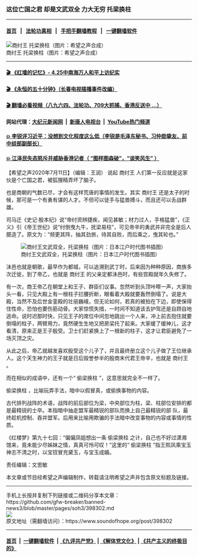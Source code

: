 ### 这位亡国之君 却是文武双全 力大无穷 托梁换柱
------------------------

#### [首页](https://github.com/gfw-breaker/banned-news3/blob/master/README.md) &nbsp;&nbsp;|&nbsp;&nbsp; [法轮功真相](https://github.com/begood0513/basic/blob/master/README.md)  &nbsp;&nbsp;|&nbsp;&nbsp; [手把手翻墙教程](https://github.com/gfw-breaker/guides/wiki)  &nbsp;&nbsp;|&nbsp;&nbsp; [一键翻墙软件](https://github.com/gfw-breaker/nogfw/blob/master/README.md)  



<div><img alt="商纣王 托梁换柱（图片：希望之声合成）" src="https://img.soundofhope.org/2020-07/001-1594129633848.jpg"/>
<br/><figcaption class="caption">
 商纣王 托梁换柱（图片：希望之声合成）
</figcaption></div><hr/>

#### [ 🎬  《红墙的记忆》- 4.25中南海万人和平上访纪实](http://141.164.39.94:10000/videos/legend/425.html)

#### [ 🎬  《永恒的五十分钟》（长春电视插播事件改编） ](http://141.164.39.94:10000/videos/news/ComingForYou-2.html)

#### [ 🎬  翻墙必看视频（八九六四、法轮功、709大抓捕、香港反送中 ...）](https://github.com/gfw-breaker/links/blob/master/banned.md)

#### 网站代理：[大纪元新闻网](http://167.172.10.89:10080/gb/) &nbsp;|&nbsp; [新唐人电视台](http://167.172.10.89:8808/gb/) &nbsp;|&nbsp; [YouTube热门频道](http://158.247.203.241/youtube.html)

#### [ 💥 李锐评习近平：没想到文化程度这么低（李锐是毛泽东秘书、习仲勋挚友、前中组部副部长）](http://141.164.39.94:10000/videos/res/Communist/lirui-xi.html)

#### [ 💥 江泽民失态怒斥并威胁香港记者（ “图样图森破”，“谈笑风生” ）](http://141.164.39.94:10000/videos/res/realjzm/naive.html)

<div><div class="Content__Wrapper sc-1bvya0-0 grZQxZ">
 <p class="meta-top">
  <span class="meta">
   【希望之声2020年7月11日】（编辑：王润）
  </span>
  说起
  <ok href="/term/21146">
   商纣王
  </ok>
  人们第一反应就是这家伙是个亡国之君，被狐狸精弄坏了脑子。
 </p>
 <p>
  也是商朝的气数已尽，才会有这样荒唐的事情的发生。其实
  <ok href="/term/21146">
   商纣王
  </ok>
  还是太子的时候，那可是一个有勇有谋的人才。不但可以徒手与猛兽搏斗，而且还可以舌战群雄。
 </p>
 <p>
  司马迁《史记·殷本纪》说“帝纣资辨捷疾，闻见甚敏；材力过人，手格猛兽”，《正义》引《帝王世纪》说“纣倒曳九牛，抚梁易柱”，可见帝辛的勇武并非完全是后人臆造了。原文为：“频更其阵，抽其劲旅，待其自败，而后乘之，曳其轮也。”
 </p>
 <figure class="OImage__StyledFigure-sc-1lfley0-0 hHSfVg">
  <img alt="商纣王文武双全，托梁换柱（图片：日本江户时代图书插图）" src="https://img.soundofhope.org/2020-07/1594476248258.jpg"/>
  <br/><figcaption>
   商纣王文武双全，托梁换柱（图片：日本江户时代图书插图）
  </figcaption>
 </figure>
 <p>
  沬邑也就是朝歌，最早作为都城，可以追溯到武丁时，后来因为种种原因，商族多次迁徙，到了帝乙，也就是
  <ok href="/term/21146">
   商纣王
  </ok>
  的父亲定都沬邑时，有些宫殿就年久失修了。
 </p>
 <div class="AD_Embed__Wrap-sc-1xslmin-0 igMuqX module desktop">
  <div>
  </div>
 </div>
 <p>
  有一次，商王帝乙在朝堂上和王子、群臣们议事。忽然听到头顶咔嚓一声，大家抬头一看，只见大殿上有一根柱子拦腰折断，眼看着大殿就要轰然倒塌了。说是大殿，当然不及后世金銮殿的壮丽巍峨，但无论如何，若真的被拍在下边，即使保得住性命，恐怕也要伤筋动骨。大家惊慌失措，一时间不知道该去护驾还是自顾自地逃命。说时迟那时快，只见王子的席位中间忽地跳出一个人来，冲上前去抱住就要倒塌的柱子，两臂用力，竟然硬生生地又把房梁托了起来。大家缓了缓神儿，这才看清，原来正是王子殷受。卫士们赶紧换上了一根新的柱子，这才让君臣避免了一场灭顶之灾。
 </p>
 <p>
  从此之后，帝乙就越发喜欢殷受这个儿子了，并且最终册立这个儿子做了王位继承人。这个天生神力的王子就是日后毁誉参半的殷商末代君王帝辛，也就是
  <ok href="/term/21146">
   商纣王
  </ok>
  。
 </p>
 <p>
  而在相似的成语中，还有一个“
  <ok href="/term/245776">
   偷梁换柱
  </ok>
  ”，这意思就完全不一样了。
 </p>
 <p>
  <ok href="/term/245776">
   偷梁换柱
  </ok>
  ，比喻玩弄手法，暗中以假冒真，或偷换事物的内容。
 </p>
 <p>
  古代排列战阵的术语，战阵的前后部位为梁，中央部位为柱，梁、柱部位安排的都是最精锐的士卒。本指暗中抽走盟军最精锐的部队而换上自己最精锐的部 队，最终趁机控制、吞并盟军。后用来比喻用欺骗的手法暗中改变事物的内容或事情的性质。
 </p>
 <p>
  《红楼梦》第九十七回：“偏偏凤姐想出一条
  <ok href="/term/245776">
   偷梁换柱
  </ok>
  之计，自己也不好过潇湘馆来，竟未能少尽姊妹之情，真真可怜可叹！”这里的“
  <ok href="/term/245776">
   偷梁换柱
  </ok>
  ”指王熙凤乘宝玉神志不清之时，以宝钗冒充黛玉，与宝玉成婚。
 </p>
 <p class="meta-btm">
  责任编辑：文思敏
 </p>
 <p class="meta-btm">
  本文章或节目经希望之声编辑制作，转载请注明希望之声并包含原文标题及链接。
 </p>
</div>
</div>
<hr/>
手机上长按并复制下列链接或二维码分享本文章：<br/>
https://github.com/gfw-breaker/banned-news3/blob/master/pages/soh3/398302.md <br/>
<a href='https://github.com/gfw-breaker/banned-news3/blob/master/pages/soh3/398302.md'><img src='https://github.com/gfw-breaker/banned-news3/blob/master/pages/soh3/398302.md.png'/></a> <br/>
原文地址（需翻墙访问）：https://www.soundofhope.org/post/398302


------------------------
#### [首页](https://github.com/gfw-breaker/banned-news3/blob/master/README.md) &nbsp;|&nbsp; [一键翻墙软件](https://github.com/gfw-breaker/nogfw/blob/master/README.md) &nbsp;| [《九评共产党》](https://github.com/gfw-breaker/9ping.md/blob/master/README.md#九评之一评共产党是什么) | [《解体党文化》](https://github.com/gfw-breaker/jtdwh.md/blob/master/README.md) | [《共产主义的终极目的》](https://github.com/gfw-breaker/gczydzjmd.md/blob/master/README.md)


<img src='http://gfw-breaker.win/banned-news3/pages/soh3/398302.md' width='0px' height='0px'/>